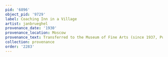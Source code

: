 ```yaml
---
pid: '6896'
object_pid: '9729'
label: Coaching Inn in a Village
artist: janbrueghel
provenance_date: '1930'
provenance_location: Moscow
provenance_text: Transferred to the Museum of Fine Arts (since 1937, Pushkin Museum)
collection: provenance
order: '2283'
---
```

